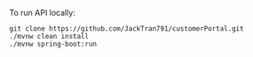 To run API locally:
```
git clone https://github.com/JackTran791/customerPortal.git
./mvnw clean install
./mvnw spring-boot:run
```
